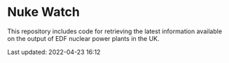 # Nuke Watch

This repository includes code for retrieving the latest information available on the output of EDF nuclear power plants in the UK.

Last updated: 2022-04-23 16:12